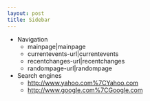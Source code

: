 ```yaml
---
layout: post 
title: Sidebar
---
```


-   Navigation
    -   mainpage\|mainpage
    -   currentevents-url\|currentevents
    -   recentchanges-url\|recentchanges
    -   randompage-url\|randompage
-   Search engines
    -   <http://www.yahoo.com%7CYahoo.com>
    -   <http://www.google.com%7CGoogle.com>

